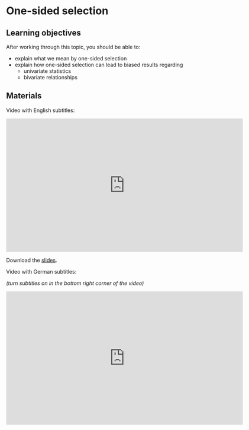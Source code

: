 # One-sided selection

## Learning objectives

After working through this topic, you should be able to:

- explain what we mean by one-sided selection
- explain how one-sided selection can lead to biased results regarding
  - univariate statistics
  - bivariate relationships

## Materials

Video with English subtitles:

<iframe
  src="https://electure.uni-bonn.de/paella7/ui/watch.html?id=d955e607-e34c-4e23-8593-6f7a7122f116"
  width="640"
  height="360"
  frameborder="0"
  allowfullscreen
></iframe>

Download the [slides](stats_interpretation-selection_one_sided.pdf).

Video with German subtitles:

*(turn subtitles on in the bottom right corner of the video)*

<iframe
  src="https://electure.uni-bonn.de/paella7/ui/watch.html?id=80b522aa-d675-49d6-950f-80d6845d8e1f"
  width="640"
  height="360"
  frameborder="0"
  allowfullscreen
></iframe>

